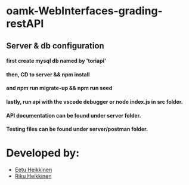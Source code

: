 # oamk-WebInterfaces-grading-restAPI

## Server & db configuration

#### first create mysql db named by 'toriapi'
#### then,  CD to server && npm install
#### and  npm run migrate-up && npm run seed
#### lastly, run api with the vscode debugger or node index.js in src folder.


#### API documentation can be found under server folder.

#### Testing files can be found under server/postman folder.

# Developed by:
  * [Eetu Heikkinen](https://github.com/EetuHei)
  * [Riku Heikkinen](https://github.com/RikuHei)
  
